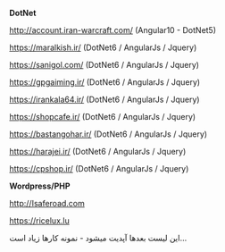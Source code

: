    **DotNet**
   
http://account.iran-warcraft.com/ (Angular10 - DotNet5)

https://maralkish.ir/ (DotNet6 / AngularJs / Jquery)

https://sanigol.com/ (DotNet6 / AngularJs / Jquery)

https://gpgaiming.ir/ (DotNet6 / AngularJs / Jquery)

https://irankala64.ir/ (DotNet6 / AngularJs / Jquery)

https://shopcafe.ir/ (DotNet6 / AngularJs / Jquery)

https://bastangohar.ir/ (DotNet6 / AngularJs / Jquery)

https://harajei.ir/ (DotNet6 / AngularJs / Jquery)

https://cpshop.ir/ (DotNet6 / AngularJs / Jquery)

   **Wordpress/PHP**

http://Isaferoad.com

https://ricelux.lu

این لیست بعدها آپدیت میشود - نمونه کارها زیاد است...
